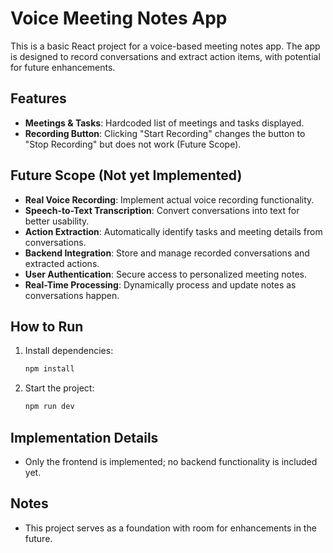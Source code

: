 # Voice Meeting Notes App

This is a basic React project for a voice-based meeting notes app. The app is designed to record conversations and extract action items, with potential for future enhancements.

## Features
- **Meetings & Tasks**: Hardcoded list of meetings and tasks displayed.
- **Recording Button**: Clicking "Start Recording" changes the button to "Stop Recording" but does not work (Future Scope).

## Future Scope (Not yet Implemented)
- **Real Voice Recording**: Implement actual voice recording functionality.
- **Speech-to-Text Transcription**: Convert conversations into text for better usability.
- **Action Extraction**: Automatically identify tasks and meeting details from conversations.
- **Backend Integration**: Store and manage recorded conversations and extracted actions.
- **User Authentication**: Secure access to personalized meeting notes.
- **Real-Time Processing**: Dynamically process and update notes as conversations happen.

## How to Run
1. Install dependencies:
   ```sh
   npm install
   ```
2. Start the project:
   ```sh
   npm run dev
   ```

## Implementation Details
- Only the frontend is implemented; no backend functionality is included yet.

## Notes
- This project serves as a foundation with room for enhancements in the future.

